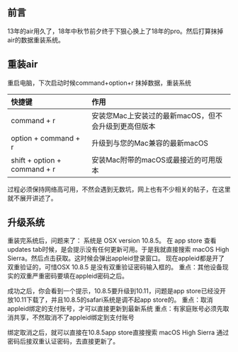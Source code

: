 ## 前言
13年的air用久了，18年中秋节前夕终于下狠心换上了18年的pro。然后打算抹掉air的数据重装系统。

## 重装air
重启电脑，下次启动时候command+option+r 抹掉数据，重装系统

| 快捷键 | 作用 |
|:------|:---------|
| command + r | 安装您Mac上安装过的最新macOS，但不会升级到更高但版本 |
| option + command + r | 升级到与您的Mac兼容的最新macOS |
| shift + option + command + r | 安装Mac附带的macOS或最接近的可用版本 |

过程必须保持网络高可用，不然会遇到无数坑，网上也有不少相关的帖子，在这里就不展开讲述了。

## 升级系统
重装完系统后，问题来了： 系统是 OSX version 10.8.5。
在 app store 查看updates tab时候，是会提示没有任何更新可用。于是我就直接搜索 macOS High Sierra。然后点击获取。这时候会弹出appleid登录窗口。
现在appleid都是开了双重验证的，可惜OSX 10.8.5 是没有双重验证密码输入框的。
重点：其他设备现实的双重严重密码要填在appleid密码之后。

成功之后，你会看到一个提示，10.8.5要升级到10.11，问题是app store已经没开放10.11下载了，并且10.8.5的safari系统是调不起app store的。
重点：取消appleid绑定的支付账号，才可以直接更新到最新系统
重点：有家庭账号必须先取消共享，不然取消不了appleid绑定到支付账号

绑定取消之后，就可以直接在10.8.5app store直接搜索 macOS High Sierra 通过密码后接双重认证密码，去直接更新了。